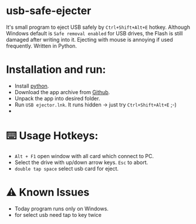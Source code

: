 # usb-safe-ejecter
It's small program to eject USB safely by `Ctrl+Shift+Alt+E` hotkey.
Although Windows default is `Safe removal enabled` for USB drives, the Flash is still damaged after writing into it.
Ejecting with mouse is annoying if used frequently.
Written in Python.

# Installation and run:
- Install [python](https://www.python.org/downloads/release/python-390/).
- Download the app archive from [Github](https://github.com/igrowing/usb-safe-ejecter/archive/refs/heads/main.zip).
- Unpack the app into desired folder.
- Run `USB ejector.lnk`. It runs hidden -> just try `Ctrl+Shift+Alt+E` ;-)
- 

# ⌨️ Usage Hotkeys:
- `Alt + F1` open window with all card which connect to PC.
- Select the drive with up/down arrow keys. `Esc` to abort.
- `double tap space` select usb card for eject. 

# ⚠️ Known Issues
- Today program runs only on Windows.
- for select usb need tap to key twice  
